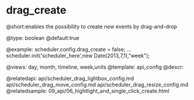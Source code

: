 drag_create
=============

@short:enables the possibility to create new events by drag-and-drop
	

@type: boolean
@default:true

@example:
scheduler.config.drag_create = false;
...
scheduler.init('scheduler_here',new Date(2013,7,1),"week");
        
@views: day, month, timeline, week,units
@template:	api_config
@descr:

@relatedapi:
	api/scheduler_drag_lightbox_config.md
    api/scheduler_drag_move_config.md
    api/scheduler_drag_resize_config.md
@relatedsample:
	09_api/06_hightlight_and_single_click_create.html
